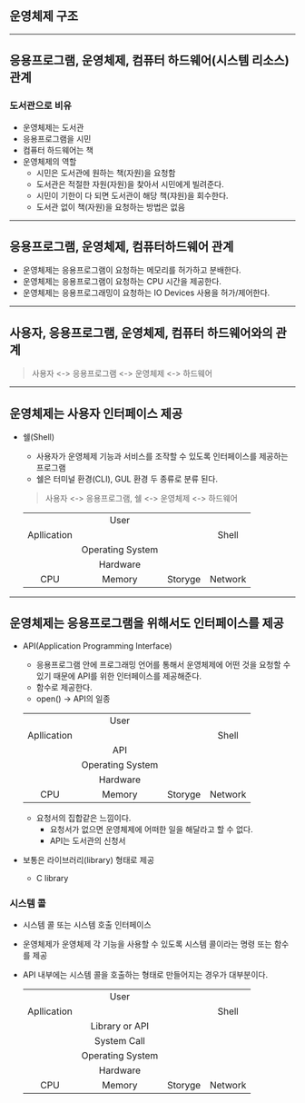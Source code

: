 ## 운영체제 구조
---
## 응용프로그램, 운영체제, 컴퓨터 하드웨어(시스템 리소스) 관계
### 도서관으로 비유
* 운영체제는 도서관
* 응용프로그램을 시민
* 컴퓨터 하드웨어는 책
* 운영체제의 역할
    + 시민은 도서관에 원하는 책(자원)을 요청함
    + 도서관은 적절한 자원(자원)을 찾아서 시민에게 빌려준다.
    + 시민이 기한이 다 되면 도서관이 해당 책(쟈원)을 회수한다.
    + 도서관 없이 책(자원)을 요청하는 방법은 없음

---
## 응용프로그램, 운영체제, 컴퓨터하드웨어 관계
* 운영체제는 응용프로그램이 요청하는 메모리를 허가하고 분배한다.
* 운영체제는 응용프로그램이 요청하는 CPU 시간을 제공한다.
* 운영체제는 응용프로그래밍이 요청하는 IO Devices 사용을 허가/제어한다.

---
## 사용자, 응용프로그램, 운영체제, 컴퓨터 하드웨어와의 관계
> 사용자 <-> 응용프로그램 <-> 운영체제 <-> 하드웨어

---
## 운영체제는 사용자 인터페이스 제공
* 쉘(Shell)
    + 사용자가 운영체제 기능과 서비스를 조작할 수 있도록 인터페이스를 제공하는 프로그램
    + 쉘은 터미널 환경(CLI), GUL 환경 두 종류로 분류 된다.
    > 사용자 <-> 응용프로그램, 쉘 <-> 운영체제 <-> 하드웨어

    ||| ||
    |:---:|:---:|:---:|:---:|
    ||User||
    |Apllication|||Shell|
    ||Operating System||
    ||Hardware||
    |CPU|Memory|Storyge|Network|
    
---
## 운영체제는 응용프로그램을 위해서도 인터페이스를 제공
* API(Application Programming Interface)
    + 응용프로그램 안에 프로그래밍 언어를 통해서 운영체제에 어떤 것을 요청할 수 있기 때문에 API를 위한 인터페이스를 제공해준다.
    + 함수로 제공한다.
    + open() -> API의 일종

    ||| ||
    |:---:|:---:|:---:|:---:|
    ||User||
    |Apllication|||Shell|
    ||API||
    ||Operating System||
    ||Hardware||
    |CPU|Memory|Storyge|Network|

    + 요청서의 집합같은 느낌이다.
        - 요청서가 없으면 운영체제에 어떠한 일을 해달라고 할 수 없다.
        - API는 도서관의 신청서

* 보통은 라이브러리(library) 형태로 제공
    + C library

### 시스템 콜
* 시스템 콜 또는 시스템 호출 인터페이스
* 운영체제가 운영체제 각 기능을 사용할 수 있도록 시스템 콜이라는 명령 또는 함수를 제공
* API 내부에는 시스템 콜을 호출하는 형태로 만들어지는 경우가 대부분이다.

    ||| ||
    |:---:|:---:|:---:|:---:|
    ||User||
    |Apllication|||Shell|
    ||Library or API||
    ||System Call||
    ||Operating System||
    ||Hardware||
    |CPU|Memory|Storyge|Network|